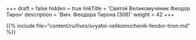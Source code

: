 +++
draft = false
hidden = true
linkTitle = 'Святой Великомученик Феодор Тирон'
description = 'Вмч. Феодора Тирона (306)'
weight = 42
+++

{{% include file="content/ru/lives/svyatoi-velikomuchenik-feodor-tiron.md" %}}
